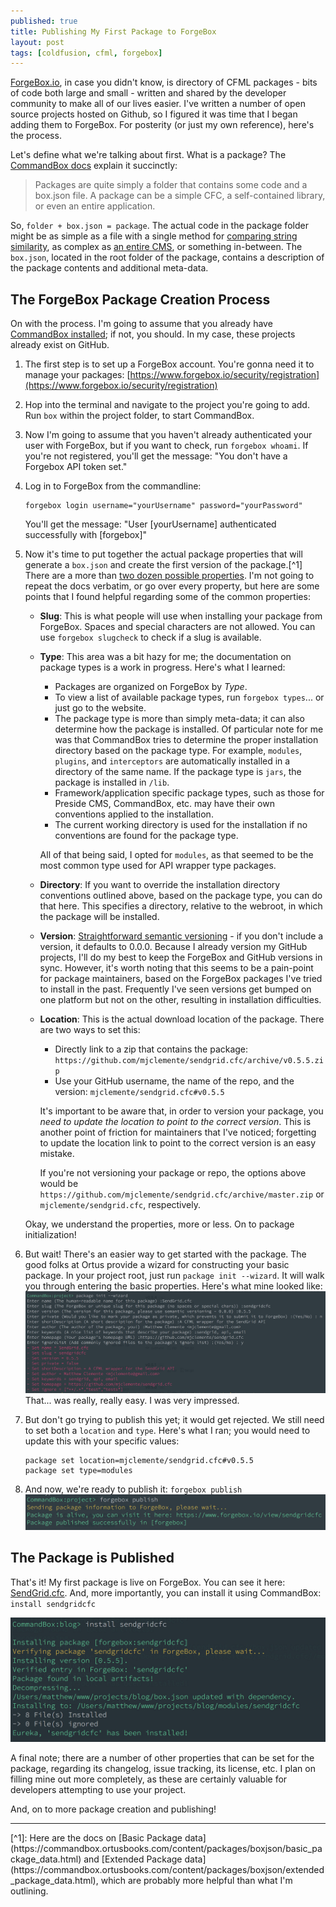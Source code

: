 ```yaml
---
published: true
title: Publishing My First Package to ForgeBox
layout: post
tags: [coldfusion, cfml, forgebox]
---
```

[ForgeBox.io](https://www.forgebox.io/), in case you didn't know, is directory of CFML packages - bits of code both large and small - written and shared by the developer community to make all of our lives easier. I've written a number of open source projects hosted on Github, so I figured it was time that I began adding them to ForgeBox. For posterity (or just my own reference), here's the process.
<!--more-->

Let's define what we're talking about first. What is a package? The [CommandBox docs](https://commandbox.ortusbooks.com/content/packages/creating_packages/creating_packages.html) explain it succinctly:

> Packages are quite simply a folder that contains some code and a box.json file. A package can be a simple CFC, a self-contained library, or even an entire application.

So, `folder + box.json = package`. The actual code in the package folder might be as simple as a file with a single method for [comparing string similarity](https://www.forgebox.io/view/String-Similarity), as complex as [an entire CMS](https://www.forgebox.io/view/contentbox-stable-updates), or something in-between. The `box.json`, located in the root folder of the package, contains a description of the package contents and additional meta-data.

## The ForgeBox Package Creation Process

On with the process. I'm going to assume that you already have [CommandBox installed](https://www.ortussolutions.com/products/commandbox); if not, you should. In my case, these projects already exist on GitHub.

1. The first step is to set up a ForgeBox account. You're gonna need it to manage your packages: [https://www.forgebox.io/security/registration](https://www.forgebox.io/security/registration)

2. Hop into the terminal and navigate to the project you're going to add. Run `box` within the project folder, to start CommandBox.

3. Now I'm going to assume that you haven't already authenticated your user with ForgeBox, but if you want to check, run `forgebox whoami`. If you're not registered, you'll get the message: "You don't have a Forgebox API token set."

4. Log in to ForgeBox from the commandline:

	```text
	forgebox login username="yourUsername" password="yourPassword"
	```
	You'll get the message: "User [yourUsername] authenticated successfully with [forgebox]"
5. Now it's time to put together the actual package properties that will generate a `box.json` and create the first version of the package.[^1] There are a more than [two dozen possible properties](https://commandbox.ortusbooks.com/content/packages/boxjson/boxjson.html#sample-boxjson). I'm not going to repeat the docs verbatim, or go over every property, but here are some points that I found helpful regarding some of the common properties:
	* **Slug**: This is what people will use when installing your package from ForgeBox. Spaces and special characters are not allowed. You can use `forgebox slugcheck` to check if a slug is available.
	* **Type**: This area was a bit hazy for me; the documentation on package types is a work in progress. Here's what I learned:
		* Packages are organized on ForgeBox by *Type*.
		* To view a list of available package types, run `forgebox types`... or just go to the website.
		*  The package type is more than simply meta-data; it can also determine how the package is installed. Of particular note for me was that CommandBox tries to determine the proper installation directory based on the package type. For example, `modules`, `plugins`, and `interceptors` are automatically installed in a directory of the same name. If the package type is `jars`, the package is installed in `/lib`.
		*  Framework/application specific package types, such as those for Preside CMS, CommandBox, etc. may have their own conventions applied to the installation.
		* The current working directory is used for the installation if no conventions are found for the package type.

		All of that being said, I opted for `modules`, as that seemed to be the most common type used for API wrapper type packages.
	* **Directory**: If you want to override the installation directory conventions outlined above, based on the package type, you can do that here. This specifies a directory, relative to the webroot, in which the package will be installed.
	* **Version**: [Straightforward semantic versioning](https://commandbox.ortusbooks.com/content/packages/managing_version.html) - if you don't include a version, it defaults to 0.0.0. Because I already version my GitHub projects, I'll do my best to keep the ForgeBox and GitHub versions in sync. However, it's worth noting that this seems to be a pain-point for package maintainers, based on the ForgeBox packages I've tried to install in the past. Frequently I've seen versions get bumped on one platform but not on the other, resulting in installation difficulties.
	* **Location**: This is the actual download location of the package. There are two ways to set this:
		* Directly link to a zip that contains the package: `https://github.com/mjclemente/sendgrid.cfc/archive/v0.5.5.zip`
		* Use your GitHub username, the name of the repo, and the version: `mjclemente/sendgrid.cfc#v0.5.5`

		It's important to be aware that, in order to version your package, you *need to update the location to point to the correct version*. This is another point of friction for maintainers that I've noticed; forgetting to update the location link to point to the correct version is an easy mistake.

		If you're not versioning your package or repo, the options above would be `https://github.com/mjclemente/sendgrid.cfc/archive/master.zip` or `mjclemente/sendgrid.cfc`, respectively.

	Okay, we understand the properties, more or less. On to package initialization!

6. But wait! There's an easier way to get started with the package. The good folks at Ortus provide a wizard for constructing your basic package. In your project root, just run `package init --wizard`. It will walk you through entering the basic properties. Here's what mine looked like:
	![CommandBox package wizard](/public/assets/images/commandbox-package-wizard.png)
	That... was really, really easy. I was very impressed.

7. But don't go trying to publish this yet; it would get rejected. We still need to set both a `location` and `type`. Here's what I ran; you would need to update this with your specific values:

	```text
	package set location=mjclemente/sendgrid.cfc#v0.5.5
	package set type=modules
	```
8. And now, we're ready to publish it: `forgebox publish`
	![ForgeBox publish success](/public/assets/images/forgebox-publish-success.png)

## The Package is Published

That's it! My first package is live on ForgeBox. You can see it here: [SendGrid.cfc](https://www.forgebox.io/view/sendgridcfc). And, more importantly, you can install it using CommandBox: `install sendgridcfc`

![ForgeBox install SendGrid.cfc](/public/assets/images/forgebox-install-sendgridcfc-package.png)

A final note; there are a number of other properties that can be set for the package, regarding its changelog, issue tracking, its license, etc. I plan on filling mine out more completely, as these are certainly valuable for developers attempting to use your project.

And, on to more package creation and publishing!


<hr>
[^1]: Here are the docs on [Basic Package data](https://commandbox.ortusbooks.com/content/packages/boxjson/basic_package_data.html) and [Extended Package data](https://commandbox.ortusbooks.com/content/packages/boxjson/extended_package_data.html), which are probably more helpful than what I'm outlining.